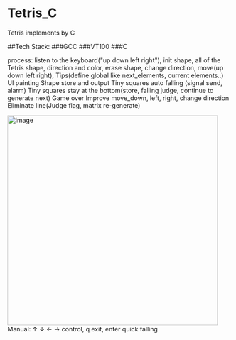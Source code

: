 # Tetris_C
Tetris implements by C

##Tech Stack:
  ###GCC
  ###VT100
  ###C

  process: 
  listen to the keyboard("up down left right"), init shape, all of the Tetris shape, direction and color, erase shape, change direction, move(up down left right), Tips(define global like next_elements, current elements..)
  UI painting
  Shape store and output 
  Tiny squares auto falling (signal send, alarm)
  Tiny squares stay at the bottom(store, falling judge, continue to generate next)
  Game over
  Improve move_down, left, right, change direction
  Eliminate line(Judge flag, matrix re-generate)

  
  <img width="473" alt="image" src="https://github.com/user-attachments/assets/ab3cc8fe-c6b3-4b14-acad-d61fcfa5f93b">
  Manual: ↑ ↓ ← → control, q exit, enter quick falling
  
  
  
